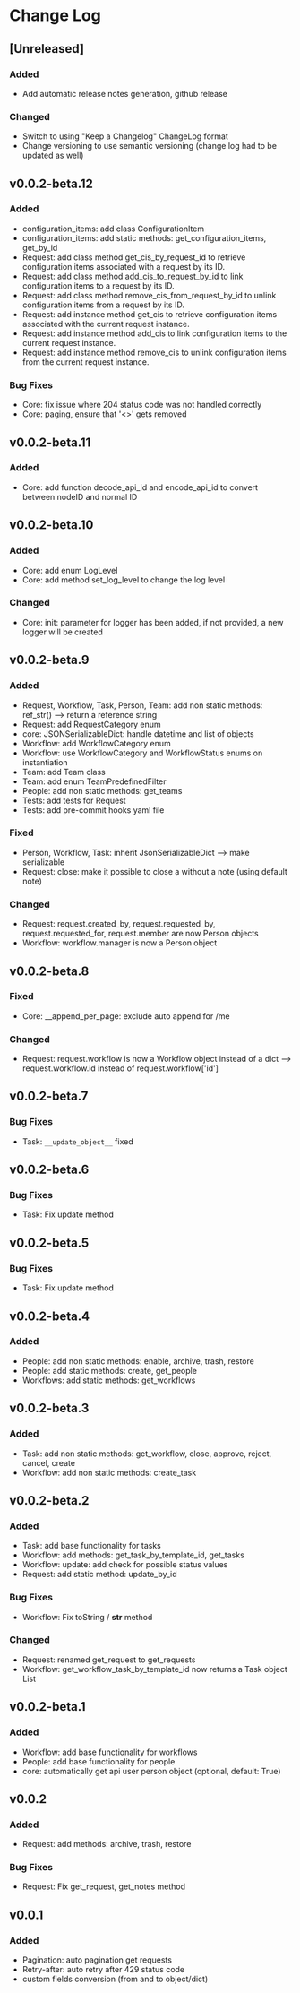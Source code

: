 # Change Log

## [Unreleased]

### Added

- Add automatic release notes generation, github release

### Changed

- Switch to using "Keep a Changelog" ChangeLog format
- Change versioning to use semantic versioning (change log had to be updated as well) 

## v0.0.2-beta.12

### Added

- configuration_items: add class ConfigurationItem
- configuration_items: add static methods: get_configuration_items, get_by_id
- Request: add class method get_cis_by_request_id to retrieve configuration items associated with a request by its ID.
- Request: add class method add_cis_to_request_by_id to link configuration items to a request by its ID.
- Request: add class method remove_cis_from_request_by_id to unlink configuration items from a request by its ID.
- Request: add instance method get_cis to retrieve configuration items associated with the current request instance.
- Request: add instance method add_cis to link configuration items to the current request instance.
- Request: add instance method remove_cis to unlink configuration items from the current request instance.

### Bug Fixes

- Core: fix issue where 204 status code was not handled correctly
- Core: paging, ensure that '<>' gets removed


## v0.0.2-beta.11

### Added

- Core: add function decode_api_id and encode_api_id to convert between nodeID and normal ID

## v0.0.2-beta.10

### Added

- Core: add enum LogLevel
- Core: add method set_log_level to change the log level

### Changed

- Core: init: parameter for logger has been added, if not provided, a new logger will be created

## v0.0.2-beta.9

### Added

- Request, Workflow, Task, Person, Team: add non static methods: ref_str() --> return a reference string
- Request: add RequestCategory enum
- core: JSONSerializableDict: handle datetime and list of objects
- Workflow: add WorkflowCategory enum
- Workflow: use WorkflowCategory and WorkflowStatus enums on instantiation
- Team: add Team class
- Team: add enum TeamPredefinedFilter
- People: add non static methods: get_teams
- Tests: add tests for Request
- Tests: add pre-commit hooks yaml file

### Fixed

- Person, Workflow, Task: inherit JsonSerializableDict --> make serializable
- Request: close: make it possible to close a without a note (using default note)

### Changed

- Request: request.created_by, request.requested_by, request.requested_for, request.member are now Person objects
- Workflow: workflow.manager is now a Person object

## v0.0.2-beta.8

### Fixed

- Core: __append_per_page: exclude auto append for /me

### Changed

- Request: request.workflow is now a Workflow object instead of a dict --> request.workflow.id instead of request.workflow['id']

## v0.0.2-beta.7

### Bug Fixes

- Task: `__update_object__` fixed

## v0.0.2-beta.6

### Bug Fixes

- Task: Fix update method

## v0.0.2-beta.5

### Bug Fixes

- Task: Fix update method

## v0.0.2-beta.4

### Added

- People: add non static methods: enable, archive, trash, restore
- People: add static methods: create, get_people
- Workflows: add static methods: get_workflows

## v0.0.2-beta.3

### Added

- Task: add non static methods: get_workflow, close, approve, reject, cancel, create
- Workflow: add non static methods: create_task

## v0.0.2-beta.2

### Added

- Task: add base functionality for tasks
- Workflow: add methods: get_task_by_template_id, get_tasks
- Workflow: update: add check for possible status values
- Request: add static method: update_by_id

### Bug Fixes

- Workflow: Fix toString / __str__ method

### Changed

- Request: renamed get_request to get_requests
- Workflow: get_workflow_task_by_template_id now returns a Task object List


## v0.0.2-beta.1

### Added

- Workflow: add base functionality for workflows
- People: add base functionality for people
- core: automatically get api user person object (optional, default: True)

## v0.0.2

### Added

- Request: add methods: archive, trash, restore

### Bug Fixes

- Request: Fix get_request, get_notes method


## v0.0.1

### Added

- Pagination: auto pagination get requests
- Retry-after: auto retry after 429 status code
- custom fields conversion (from and to object/dict)
